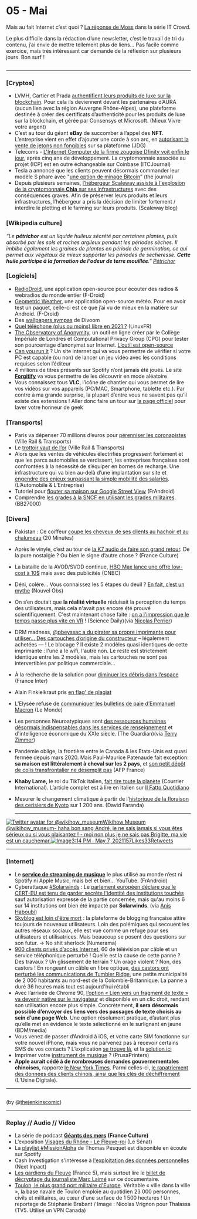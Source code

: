 # 05 - Mai

Mais au fait Internet c’est quoi ? [La réponse de Moss](https://www.youtube.com/watch?v=iDbyYGrswtg) dans la série IT Crowd.

Le plus difficile dans la rédaction d’une newsletter, c’est le travail de tri du contenu, j’ai envie de mettre tellement plus de liens… Pas facile comme exercice, mais très intéressant car demande de la réflexion sur plusieurs jours. Bon surf !

<figure><img src="../../.gitbook/assets/image (2).png" alt=""><figcaption></figcaption></figure>

***

### \[Cryptos]

* LVMH, Cartier et Prada [authentifient leurs produits de luxe sur la blockchain](https://www.mieuxvivre-votreargent.fr/vie-pratique/2021/04/20/blockchain-lvmh-prada-et-cartier-partenaires-autour-dune-plateforme-dediee-au-luxe/). Pour cela ils deviennent devant les partenaires d’AURA (aucun lien avec la région Auvergne Rhône-Alpes), une plateforme destinée à créer des certificats d’authenticité pour les produits de luxe sur la blockchain, et gérée par Consensys et Microsoft. (Mieux Vivre votre argent)
* C’est au tour du géant **eBay** de succomber à l’appel des **NFT**. L’entreprise vient en effet d’ajouter une corde à son arc, en [autorisant la vente de jetons non fongibles](https://www.journaldugeek.com/2021/05/12/nft-ebay-passe-le-cap-et-les-cryptopunks-sarrachent-a-17-millions-de-dollars/) sur sa plateforme (JDG)
* Telecoms - [L'Internet Computer de la firme zougoise Dfinity voit enfin le jour](https://www.ictjournal.ch/news/2021-05-11/la-firme-suisse-dfinity-lance-enfin-son-ambitieux-internet-computer), après cinq ans de développement. La cryptomonnaie associée au projet (ICP) est en outre échangeable sur Coinbase (ITCJournal)
* Tesla a annoncé que les clients peuvent désormais commander leur modèle S phare avec "[une option de minage Bitcoin](https://medium.com/the-capital/bitcoin-mining-feature-coming-to-tesla-model-s-ed63f568a150)” (the journal)
* Depuis plusieurs semaines, [l’hébergeur Scaleway assiste à l'explosion de la cryptomonnaie ](https://blog.scaleway.com/scaleway-and-chia/)[**Chia**](https://blog.scaleway.com/scaleway-and-chia/)[ sur ses infrastructures](https://blog.scaleway.com/scaleway-and-chia/) avec des conséquences graves. Afin de préserver leurs produits et leurs infrastructures, l’hébergeur a pris la décision de limiter fortement / interdire le plotting et le farming sur leurs produits. (Scaleway blog)

### \[Wikipedia culture]

_“Le **pétrichor** est un liquide huileux sécrété par certaines plantes, puis absorbé par les sols et roches argileux pendant les périodes sèches. Il imbibe également les graines de plantes en période de germination, ce qui permet aux végétaux de mieux supporter les périodes de sécheresse. **Cette huile participe à la formation de l'odeur de terre mouillée**.”_ [_Pétrichor_](https://fr.wikipedia.org/wiki/P%C3%A9trichor)

### \[Logiciels]

* [RadioDroid](https://f-droid.org/fr/packages/net.programmierecke.radiodroid2/), une application open-source pour écouter des radios & webradios du monde entier (F-Droid)
* [Geometric Weather](https://f-droid.org/fr/packages/wangdaye.com.geometricweather/), une application open-source météo. Pour en avoir test un paquet, celle-ci est ce que j’ai vu de mieux en la matière sur Android. (F-Droid)
* Des [wallpapers sympas](https://www.divoom.com/Article/lists/category/23.html) de Divoom
* [Quel téléphone (plus ou moins) libre en 2021 ?](https://linuxfr.org/news/quel-telephone-plus-ou-moins-libre-en-2021) (LinuxFR)
* [The Observatory of Anonymity](https://cpg.doc.ic.ac.uk/observatory/explore), un outil en ligne créer par le Collège Impériale de Londres et Computational Privacy Group (CPG)  pour tester son pourcentage d’anonymat sur Internet. [L’outil est open-source](https://github.com/computationalprivacy/observatory)
* [Can you run it](https://www.systemrequirementslab.com/cyri) ? Un site internet qui va vous permettre de vérifier si votre PC est capable (ou non) de lancer un jeu vidéo avec les conditions requises selon l’éditeur
* 4 millions de titres présents sur Spotify n’ont jamais été joués. Le site [**Forgitify**](https://forgotify.com/) va vous permettre de les découvrir en mode aléatoire
* Vous connaissez tous **VLC**, l’icône de chantier qui vous permet de lire vos vidéos sur vos appareils (PC/MAC, Smartphone, tablette etc.). Par contre à ma grande surprise, la plupart d’entre vous ne savent pas qu’il existe des extensions ! Aller donc faire un tour sur [la page officiel](https://addons.videolan.org/browse/cat/323/order/latest/) pour laver votre honneur de geek

### **\[Transports]**

* Paris va dépenser 70 millions d’euros pour [pérenniser les coronapistes](https://www.ville-rail-transports.com/mobilite/les-coronapistes-parisiennes-seront-toutes-perennisees-dici-2024/) (Ville Rail & Transports)
* Le [trottoir vaut de l’or](https://www.ville-rail-transports.com/mobilite/bitume-plateforme-le-trottoir-vaut-de-lor/) (Ville Rail & Transports)
* Alors que les ventes de véhicules électrifiés progressent fortement et que les parcs automobiles se verdissent, les entreprises françaises sont confrontées à la nécessité de s’équiper en bornes de recharge. Une infrastructure qui va bien au-delà d’une implantation sur site et [engendre des enjeux surpassant la simple mobilité des salariés](https://www.automobile-entreprise.com/L-entreprise-aux-prises-avec-la,10885). (L’Automobile & L’Entreprise)
* Tutoriel pour [flouter sa maison sur Google Street View](https://www.frandroid.com/comment-faire/tutoriaux/899649_google-maps-comment-flouter-sa-maison-sur-google-street-view) (FrAndroid)
* Comprendre l[es grades à la SNCF en utilisant les grades militaires](https://twitter.com/BB27000/status/1384365204973232129). (BB27000)

### \[Divers]

* Pakistan : Ce coiffeur [coupe les cheveux de ses clients au hachoir et au chalumeau](https://www.20minutes.fr/insolite/3039691-20210511-pakistan-coiffeur-coupe-cheveux-clients-hachoir-chalumeau) (20 Minutes)
* Après le vinyle, c’est au tour de [la K7 audio de faire son grand retour](https://www.franceculture.fr/emissions/la-transition/le-retour-de-la-k7-ou-lart-du-lacher-prise). De la pure nostalgie ? Ou bien le signe d’autre chose ? (France Culture)
* La bataille de la AVOD/SVOD continue, [HBO Max lance une offre low-cost à 10$](https://www.cnbc.com/2021/04/28/warnermedia-plans-to-charge-9point99-per-month-for-ad-supported-hbo-max.html) mais avec des publicités (CNBC)
* Déni, colère… Vous connaissez les 5 étapes du deuil ? [En fait, c’est un mythe](https://www.nouvelobs.com/nos-vies-intimes/20210429.OBS43430/deni-colere-vous-connaissez-les-5-etapes-du-deuil-en-fait-c-est-un-mythe.html) (Nouvel Obs)
* On s’en doutait que **la réalité virtuelle** réduisait la perception du temps des utilisateurs, mais cela n'avait pas encore été prouvé scientifiquement. C'est maintenant chose faite : [on a l'impression que le temps passe plus vite en VR](https://www.sciencedaily.com/releases/2021/05/210514134213.htm) ! (Science Daily)(via [Nicolas Perrier](https://www.linkedin.com/feed/update/urn:li:activity:6800273789298053120/))
* DRM madness, [@pbeyssac a du pirater sa propre imprimante pour utiliser… Des cartouches d’origine du constructeur](https://twitter.com/pbeyssac/status/1386988213923983362) – légalement achetées — ! Le blocage ? Il existe 2 modèles quasi identiques de cette imprimante : l'une a le wifi, l'autre non. Le reste est strictement identique entre les 2 modèles, mais les cartouches ne sont pas intervertibles par politique commerciale…
* À la recherche de la solution pour [diminuer les débris dans l’espace](https://www.franceinter.fr/a-la-recherche-de-la-solution-pour-diminuer-les-debris-dans-l-espace) (France Inter)
* Alain Finkielkraut pris [en flag’ de plagiat](https://twitter.com/JFaerber)
* L’Elysée refuse de [communiquer les bulletins de paie d’Emmanuel Macron](https://www.lemonde.fr/politique/article/2021/05/11/l-elysee-refuse-de-communiquer-les-bulletins-de-paie-d-emmanuel-macron_6079801_823448.html) (Le Monde)
* Les personnes Neuroatypiques sont [des ressources humaines désormais indispensables dans les services de renseignement](https://www.theguardian.com/uk-news/2021/apr/29/people-with-dyslexia-have-skills-that-we-need-says-gchq) et d'intelligence économique du XXIe siècle. (The Guardian)(via [Terry Zimmer](https://twitter.com/terryzim/status/1388891114275549184))
* Pandémie oblige, la frontière entre le Canada & les Etats-Unis est quasi fermée depuis mars 2020. Mais Paul-Maurice Patenaude fait exception: **sa maison est littéralement à cheval sur les 2 pays**, et [son petit dépôt de colis transfrontalier ne désemplit pas](https://twitter.com/afpfr/status/1387791283180113927) (AFP France)
* **Khaby Lame,** le roi du TikTok italien, [fait rire toute la planète](https://www.courrierinternational.com/revue-de-presse/la-personne-suivre-khaby-lame-le-roi-du-tiktok-italien-fait-rire-toute-la-planete) (Courrier International). L’article complet est à lire en italien sur [Il Fatto Quotidiano](https://www.ilfattoquotidiano.it/2021/05/13/khaby-lame-ecco-chi-e-litaliano-che-ha-piu-follower-di-mark-zuckerberg-ed-e-diventato-una-star-dei-social-senza-mai-dire-una-parola/6196830/)
*   Mesurer le changement climatique à partir de l’[historique de la floraison des cerisiers de Kyoto](https://twitter.com/DaviFaranda/status/1377303097932931074) sur 1 200 ans. (David Faranda)

    ***

[![Twitter avatar for @wikihow\_museum](https://substackcdn.com/image/twitter_name/w_96/wikihow_museum.jpg)Wikihow Museum @wikihow\_museum- haha bon sang André, je ne sais jamais si vous êtes sérieux ou si vous plaisantez ! - moi non plus je ne sais pas Brigitte, ma vie est un cauchemar.![Image](https://pbs.substack.com/media/E0y17M0XMAUVqcZ.jpg)](https://twitter.com/wikihow_museum/status/1390686422689058816?s=20)[3:14 PM ∙ May 7, 2021157Likes33Retweets](https://twitter.com/wikihow_museum/status/1390686422689058816?s=20)

***

### \[Internet]

* Le [**service de streaming de musique**](https://www.frandroid.com/android/288776_streaming-musical-offre-choisir) le plus utilisé au monde n’est ni Spotify ni Apple Music, mais bel et bien… YouTube. (FrAndroid)
* Cyberattaque [#Solarwinds](https://twitter.com/hashtag/solarwinds?src=hashtag_click) : Le [parlement européen déclare que le CERT-EU est tenu de garder secrète l'identité des institutions touchés](https://www.europarl.europa.eu/doceo/document/P-9-2021-001112-ASW_EN.pdf) sauf autorisation expresse de la partie concernée, mais qu'au moins 6 sur 14 institutions ont bien été impacté par **Solarwinds**. (via [Anis Haboubi](https://twitter.com/HaboubiAnis/status/1383115359956434953))
* [Skyblog est loin d'être mort](https://www.numerama.com/pop-culture/708544-je-reste-fidele-a-skyblog-des-annees-apres-ils-continuent-de-lacher-des-coms.html) : la plateforme de blogging française attire toujours de nouveaux utilisateurs. Loin des polémiques qui secouent les autres réseaux sociaux, elle est vue comme un refuge pour ses utilisateurs et utilisatrices. Mais beaucoup se posent des questions sur son futur. -> No shit sherlock (Numerama)
* [900 clients privés d’accès Internet](https://www.01net.com/actualites/cette-petite-ville-canadienne-a-ete-en-partie-coupee-d-internet-a-cause-de-castors-2041919.html), 60 de télévision par câble et un service téléphonique perturbé ! Quelle est la cause de cette panne ? Des travaux ? Un glissement de terrain ? Un orage violent ? Non, des castors ! En rongeant un câble en fibre optique, [des castors ont perturbé les communications de Tumbler Ridge](https://earther.gizmodo.com/internet-outage-in-canada-blamed-on-beavers-gnawing-thr-1846760780), une petite municipalité de 2 000 habitants au nord-est de la Colombie-Britannique. La panne a duré 36 heures mais tout est aujourd'hui rétabli
* Avec l’arrivée de Chrome 90, [l’option « Lien vers un fragment de texte » va devenir native sur le navigateur](https://www.blogdumoderateur.com/comment-faire-lien-vers-fragment-texte-google-chrome) et disponible en un clic droit, rendant son utilisation encore plus simple. Concrètement, **il sera désormais possible d’envoyer des liens vers des passages de texte choisis au sein d’une page Web**. Une option résolument pratique, d’autant plus qu’elle met en évidence le texte sélectionné en le surlignant en jaune (BDM/media)
* Vous venez de passer d’Android à iOS, et votre carte SIM fonctionne sur votre nouvel iPhone, mais vous ne parvenez pas à recevoir certains SMS de vos contacts ? L’explication [se trouve là](https://www.presse-citron.net/android-a-ios-probleme-reception-sms/), et la [solution ici](https://messages.google.com/disable-chat)
* Imprimer votre [instrument de musique](https://blog.prusaprinters.org/3d-print-a-recorder-an-ocarina-or-a-kazoo-3d-pritned-musical-instruments_49390/) ? (PrusaPrinters)
* **Apple aurait cédé à de nombreuses demandes gouvernementales chinoises,** rapporte [le New York Times](https://www.nytimes.com/2021/05/17/technology/apple-china-censorship-data.html). Parmi celles-ci, [le rapatriement des données des clients chinois, ainsi que les clés de déchiffrement](https://www.usine-digitale.fr/article/comment-apple-a-affaibli-la-securite-des-donnees-de-ses-clients-chinois-pour-plaire-a-pekin.N1094049) (L’Usine Digitale).

***

<figure><img src="../../.gitbook/assets/image.png" alt=""><figcaption></figcaption></figure>

(by @[thejenkinscomic](https://twitter.com/thejenkinscomic/status/1371525409523781637))

***

### **Replay // Audio // Video**

* La série de podcast [**Géants des mers**](https://www.franceculture.fr/emissions/series/geants-des-mers) **(France Culture)**
* L’exposition [Visages du Rhône - Le Fleuve-roi](https://www.visagesdurhone.com/) (Le Sénat)
* La [playlist #MissionAlpha](https://open.spotify.com/playlist/737dU8N8LLMe9ZWbwonCFI) de Thomas Pesquet est disponible en écoute sur Spotify
* Cash Investigation s'intéresse à [l'exploitation des données personnelles ](https://www.nextinpact.com/article/45662/cash-investigation-sinteresse-a-exploitation-donnees-personnelles)(Next Inpact)
* [Les gardiens du Fleuve](https://www.france.tv/documentaires/animaux-nature/2414245-les-gardiens-du-fleuve.html) (France 5), mais surtout lire le [billet de décryptage du journaliste Marc Laimé](http://www.eauxglacees.com/TV5-Les-gardiens-du-fleuve-ou-l) sur ce documentaire.
* [Toulon, le plus grand port militaire d'Europe](https://www.tv5unis.ca/videos/toulon-le-plus-grand-port-militaire-deurope). Véritable « ville dans la ville », la base navale de Toulon emploie au quotidien 23 000 personnes, civils et militaires, au cœur d'une surface de 1 500 hectares ! Un reportage de Stéphanie Brabant / Image : Nicolas Vrignon pour Thalassa (TV5. Utilisé un VPN Canada)

